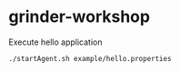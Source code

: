# grinder-workshop
Execute hello application

```shell script
./startAgent.sh example/hello.properties
```